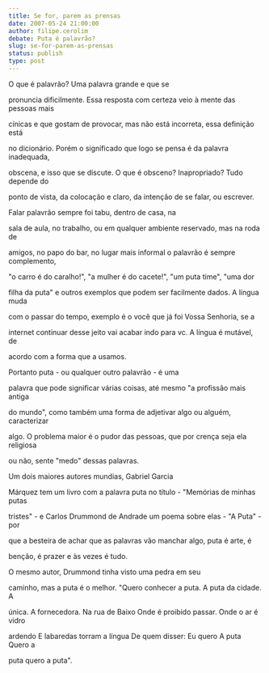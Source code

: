 ```yaml
---
title: Se for, parem as prensas
date: 2007-05-24 21:00:00
author: filipe.cerolim
debate: Puta é palavrão?
slug: se-for-parem-as-prensas
status: publish 
type: post
---
```


  

  

O que é palavrão? Uma palavra grande e que se  

pronuncia dificilmente. Essa resposta com certeza veio à mente das pessoas mais  

cínicas e que gostam de provocar, mas não está incorreta, essa definição está  

no dicionário. Porém o significado que logo se pensa é da palavra inadequada,  

obscena, e isso que se discute. O que é obsceno? Inapropriado? Tudo depende do  

ponto de vista, da colocação e claro, da intenção de se falar, ou escrever.  

  

Falar palavrão sempre foi tabu, dentro de casa, na  

sala de aula, no trabalho, ou em qualquer ambiente reservado, mas na roda de  

amigos, no papo do bar, no lugar mais informal o palavrão é sempre complemento,  

"o carro é do caralho!", "a mulher é do cacete!", "um puta time", "uma dor  

filha da puta" e outros exemplos que podem ser facilmente dados. A língua muda  

com o passar do tempo, exemplo é o você que já foi Vossa Senhoria, se a  

internet continuar desse jeito vai acabar indo para vc. A língua é mutável, de  

acordo com a forma que a usamos.  

  

Portanto puta - ou qualquer outro palavrão - é uma  

palavra que pode significar várias coisas, até mesmo "a profissão mais antiga  

do mundo", como também uma forma de adjetivar algo ou alguém, caracterizar  

algo. O problema maior é o pudor das pessoas, que por crença seja ela religiosa  

ou não, sente "medo" dessas palavras.  

  

Um dois maiores autores mundias, Gabriel Garcia  

Márquez tem um livro com a palavra puta no título - "Memórias de minhas putas  

tristes" - e Carlos Drummond de Andrade um poema sobre elas - "A Puta" - por  

que a besteira de achar que as palavras vão manchar algo, puta é arte, é  

benção, é prazer e às vezes é tudo.  

  

O mesmo autor, Drummond tinha visto uma pedra em seu  

caminho, mas a puta é o melhor. "Quero conhecer a puta. A puta da cidade. A  

única. A fornecedora. Na rua de Baixo Onde é proibido passar. Onde o ar é vidro  

ardendo E labaredas torram a língua De quem disser: Eu quero A puta Quero a  

puta quero a puta".  

  


